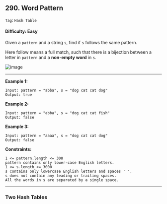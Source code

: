 ## 290. Word Pattern

```Tag```: ```Hash Table```

#### Difficulty: Easy

Given a ```pattern``` and a string ```s```, find if ```s``` follows the same pattern.

Here follow means a full match, such that there is a bijection between a letter in ```pattern``` and a __non-empty word__ in ```s```.

![image](https://user-images.githubusercontent.com/35042430/210159951-cc40092f-47b0-4c27-8cba-cd57f47c412c.png)

---

__Example 1:__

```
Input: pattern = "abba", s = "dog cat cat dog"
Output: true
```

__Example 2:__

```
Input: pattern = "abba", s = "dog cat cat fish"
Output: false
```

__Example 3:__

```
Input: pattern = "aaaa", s = "dog cat cat dog"
Output: false
```

__Constraints:__

```
1 <= pattern.length <= 300
pattern contains only lower-case English letters.
1 <= s.length <= 3000
s contains only lowercase English letters and spaces ' '.
s does not contain any leading or trailing spaces.
All the words in s are separated by a single space.
```

---

### Two Hash Tables

```Python

```
